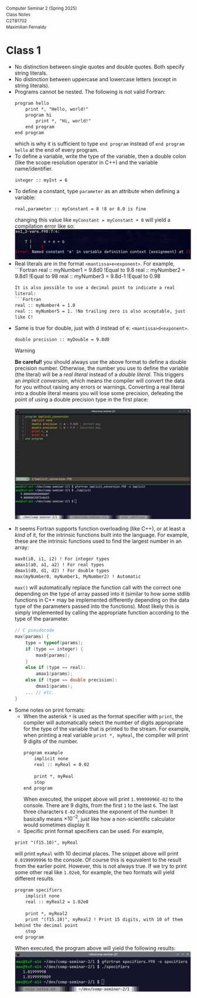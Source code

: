 <small>Computer Seminar 2 (Spring 2025)\
Class Notes\
C2TB1702\
Maximilian Fernaldy
</small>

# Class 1

- No distinction between single quotes and double quotes. Both specify string literals.
- No distinction between uppercase and lowercase letters (except in string literals).
- Programs cannot be nested. The following is not valid Fortran:
    ```Fortran
    program hello
        print *, "Hello, world!"
        program hi
            print *, "Hi, world!"
        end program
    end program
    ```
    which is why it is sufficient to type `end program` instead of `end program hello` at the end of every program.
- To define a variable, write the type of the variable, then a double colon (like the scope resolution operator in C++) and the variable name/identifier.
    ```Fortran
    integer :: myInt = 6
    ```
- To define a constant, type `parameter` as an attribute when defining a variable:
    ```Fortran
    real,parameter :: myConstant = 8 !8 or 8.0 is fine
    ```
    changing this value like `myConstant = myConstant + 8` will yield a compilation error like so:
    ![](./constant_error.png)
- Real literals are in the format `<mantissa>e<exponent>`. For example, ```Fortran
    real :: myNumber1 = 9.8d0 !Equal to 9.8
    real :: myNumber2 = 9.8d1 !Equal to 98
    real :: myNumber3 = 9.8d-1 !Equal to 0.98
    ```
    It is also possible to use a decimal point to indicate a real literal:
    ```Fortran
    real :: myNumber4 = 1.0
    real :: myNumber5 = 1. !No trailing zero is also acceptable, just like C!
    ```
- Same is true for double, just with d instead of e: `<mantissa>d<exponent>`.
    ```Fortran
    double precision :: myDouble = 9.8d0
    ```
    > [!WARNING]
    > **Be careful!** you should always use the above format to define a double precision number. Otherwise, the number you use to define the variable (the literal) will  be a *real literal* instead of a *double literal*. This triggers an *implicit conversion*, which means the compiler will convert the data for you without raising any errors or warnings. Converting a real literal into a double literal means you will lose some precision, defeating the point of using a double precision type in the first place:\
    \
    > ![](./implicit_warning.png)
- It seems Fortran supports function overloading (like C++), or at least a *kind* of it, for the intrinsic functions built into the language. For example, these are the intrinsic functions used to find the largest number in an array:
    ```Fortran
    max0(i0, i1, i2) ! For integer types
    amax1(a0, a1, a2) ! For real types
    dmax1(d0, d1, d2) ! For double types
    max(myNumber0, myNumber1, MyNumber2) ! Automatic
    ```
    `max()` will automatically replace the function call with the correct one depending on the type of array passed into it (similar to how some stdlib functions in C++ may be implemented differently depending on the data type of the parameters passed into the functions). Most likely this is simply implemented by calling the appropriate function according to the type of the parameter.
    ```C
    // C pseudocode
    max(params) {
        type = typeof(params);
        if (type == integer) {
            max0(params);
        }
        else if (type == real):
            amax1(params);
        else if (type == double precision):
            dmax1(params);
        ... // etc.
    }
    ```
- Some notes on print formats:
    - When the asterisk `*` is used as the format specifier with `print`, the compiler will automatically select the number of digits appropriate for the type of the variable that is printed to the stream. For example, when printing a real variable `print *, myReal`, the compiler will print 9 digits of the number.
        ```Fortran
        program example
            implicit none
            real :: myReal = 0.02

            print *, myReal
            stop
        end program
        ```
        When executed, the snippet above will print `1.99999996E-02` to the console. There are 9 digits, from the first `1` to the last `6`. The last three characters `E-02` indicates the exponent of the number. It basically means $\times 10^{-2}$, just like how a non-scientific calculator would sometimes display it.
    - Specific print format specifiers can be used. For example,
    ```Fortran
    print "(f15.10)", myReal
    ```
    will print `myReal` with 10 decimal places. The snippet above will print `0.0199999996` to the console. Of course this is equivalent to the result from the earlier point. However, this is not always true. If we try to print some other real like `1.02e0`, for example, the two formats will yield different results.
    ```
    program specifiers
        implicit none
        real :: myReal2 = 1.02e0

        print *, myReal2
        print "(f15.10)", myReal2 ! Print 15 digits, with 10 of them behind the decimal point
        stop
    end program
    ```
    When executed, the program above will yield the following results:
    ![](./specifiers.png)
    
